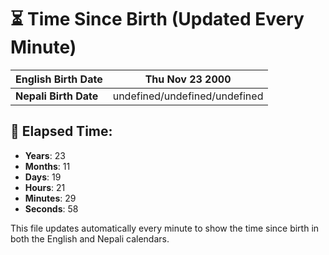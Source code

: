 # ⏳ Time Since Birth (Updated Every Minute)

| **English Birth Date** | Thu Nov 23 2000 |
|------------------------|-------------------------------------|
| **Nepali Birth Date**  | undefined/undefined/undefined                  |

## 📅 Elapsed Time:

- **Years**: 23
- **Months**: 11
- **Days**: 19
- **Hours**: 21
- **Minutes**: 29
- **Seconds**: 58

This file updates automatically every minute to show the time since birth in both the English and Nepali calendars.